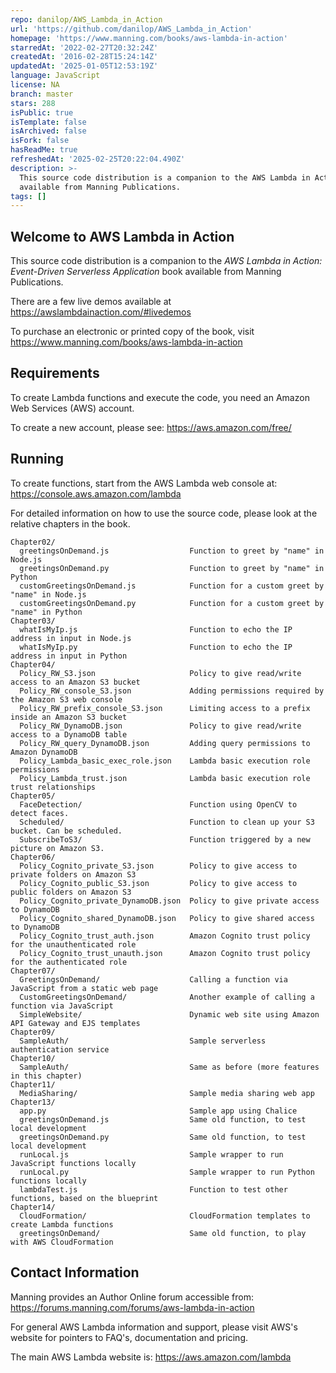 ```yaml
---
repo: danilop/AWS_Lambda_in_Action
url: 'https://github.com/danilop/AWS_Lambda_in_Action'
homepage: 'https://www.manning.com/books/aws-lambda-in-action'
starredAt: '2022-02-27T20:32:24Z'
createdAt: '2016-02-28T15:24:14Z'
updatedAt: '2025-01-05T12:53:19Z'
language: JavaScript
license: NA
branch: master
stars: 288
isPublic: true
isTemplate: false
isArchived: false
isFork: false
hasReadMe: true
refreshedAt: '2025-02-25T20:22:04.490Z'
description: >-
  This source code distribution is a companion to the AWS Lambda in Action book
  available from Manning Publications.
tags: []
---
```


Welcome to AWS Lambda in Action
-------------------------------

This source code distribution is a companion to the
*AWS Lambda in Action: Event-Driven Serverless Application* book available from Manning Publications.

There are a few live demos available at
  https://awslambdainaction.com/#livedemos

To purchase an electronic or printed copy of the book,
visit
  https://www.manning.com/books/aws-lambda-in-action

Requirements
------------

To create Lambda functions and execute the code,
you need an Amazon Web Services (AWS) account.

To create a new account, please see:
  https://aws.amazon.com/free/

Running
-------

To create functions, start from the AWS Lambda web console at:
  https://console.aws.amazon.com/lambda

For detailed information on how to use the source code,
please look at the relative chapters in the book.

    Chapter02/
      greetingsOnDemand.js                  Function to greet by "name" in Node.js
      greetingsOnDemand.py                  Function to greet by "name" in Python
      customGreetingsOnDemand.js            Function for a custom greet by "name" in Node.js
      customGreetingsOnDemand.py            Function for a custom greet by "name" in Python
    Chapter03/
      whatIsMyIp.js                         Function to echo the IP address in input in Node.js
      whatIsMyIp.py                         Function to echo the IP address in input in Python
    Chapter04/
      Policy_RW_S3.json                     Policy to give read/write access to an Amazon S3 bucket
      Policy_RW_console_S3.json             Adding permissions required by the Amazon S3 web console
      Policy_RW_prefix_console_S3.json      Limiting access to a prefix inside an Amazon S3 bucket
      Policy_RW_DynamoDB.json               Policy to give read/write access to a DynamoDB table
      Policy_RW_query_DynamoDB.json         Adding query permissions to Amazon DynamoDB
      Policy_Lambda_basic_exec_role.json    Lambda basic execution role permissions
      Policy_Lambda_trust.json              Lambda basic execution role trust relationships
    Chapter05/
      FaceDetection/                        Function using OpenCV to detect faces.
      Scheduled/                            Function to clean up your S3 bucket. Can be scheduled.
      SubscribeToS3/                        Function triggered by a new picture on Amazon S3.
    Chapter06/
      Policy_Cognito_private_S3.json        Policy to give access to private folders on Amazon S3
      Policy_Cognito_public_S3.json         Policy to give access to public folders on Amazon S3
      Policy_Cognito_private_DynamoDB.json  Policy to give private access to DynamoDB
      Policy_Cognito_shared_DynamoDB.json   Policy to give shared access to DynamoDB
      Policy_Cognito_trust_auth.json        Amazon Cognito trust policy for the unauthenticated role
      Policy_Cognito_trust_unauth.json      Amazon Cognito trust policy for the authenticated role
    Chapter07/
      GreetingsOnDemand/                    Calling a function via JavaScript from a static web page
      CustomGreetingsOnDemand/              Another example of calling a function via JavaScript
      SimpleWebsite/                        Dynamic web site using Amazon API Gateway and EJS templates
    Chapter09/
      SampleAuth/                           Sample serverless authentication service
    Chapter10/
      SampleAuth/                           Same as before (more features in this chapter)
    Chapter11/
      MediaSharing/                         Sample media sharing web app
    Chapter13/
      app.py                                Sample app using Chalice
      greetingsOnDemand.js                  Same old function, to test local development
      greetingsOnDemand.py                  Same old function, to test local development
      runLocal.js                           Sample wrapper to run JavaScript functions locally
      runLocal.py                           Sample wrapper to run Python functions locally
      lambdaTest.js                         Function to test other functions, based on the blueprint
    Chapter14/
      CloudFormation/                       CloudFormation templates to create Lambda functions
      greetingsOnDemand/                    Same old function, to play with AWS CloudFormation

Contact Information
-------------------

Manning provides an Author Online forum accessible from:
  https://forums.manning.com/forums/aws-lambda-in-action

For general AWS Lambda information and support, please visit
AWS's website for pointers to FAQ's, documentation and pricing.

The main AWS Lambda website is:
  https://aws.amazon.com/lambda
